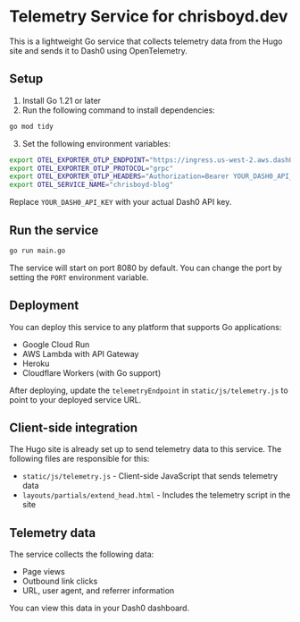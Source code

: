# Telemetry Service for chrisboyd.dev

This is a lightweight Go service that collects telemetry data from the Hugo site and sends it to Dash0 using OpenTelemetry.

## Setup

1. Install Go 1.21 or later
2. Run the following command to install dependencies:

```bash
go mod tidy
```

3. Set the following environment variables:

```bash
export OTEL_EXPORTER_OTLP_ENDPOINT="https://ingress.us-west-2.aws.dash0.com:4317"
export OTEL_EXPORTER_OTLP_PROTOCOL="grpc"
export OTEL_EXPORTER_OTLP_HEADERS="Authorization=Bearer YOUR_DASH0_API_KEY,Dash0-Dataset=default"
export OTEL_SERVICE_NAME="chrisboyd-blog"
```

Replace `YOUR_DASH0_API_KEY` with your actual Dash0 API key.

## Run the service

```bash
go run main.go
```

The service will start on port 8080 by default. You can change the port by setting the `PORT` environment variable.

## Deployment

You can deploy this service to any platform that supports Go applications:

- Google Cloud Run
- AWS Lambda with API Gateway
- Heroku
- Cloudflare Workers (with Go support)

After deploying, update the `telemetryEndpoint` in `static/js/telemetry.js` to point to your deployed service URL.

## Client-side integration

The Hugo site is already set up to send telemetry data to this service. The following files are responsible for this:

- `static/js/telemetry.js` - Client-side JavaScript that sends telemetry data
- `layouts/partials/extend_head.html` - Includes the telemetry script in the site

## Telemetry data

The service collects the following data:

- Page views
- Outbound link clicks
- URL, user agent, and referrer information

You can view this data in your Dash0 dashboard. 
